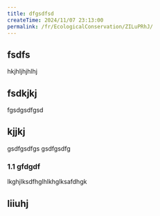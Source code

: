 ```yaml
---
title: dfgsdfsd
createTime: 2024/11/07 23:13:00
permalink: /fr/EcologicalConservation/ZILuPRhJ/
---
```



## fsdfs
hkjhljhjhlhj
## fsdkjkj

fgsdgsdfgsd

## kjjkj

gsdfgsdfgs
gsdfgsdfg

### 1.1 gfdgdf


lkghjlksdfhglhlkhglksafdhgk

## liiuhj


